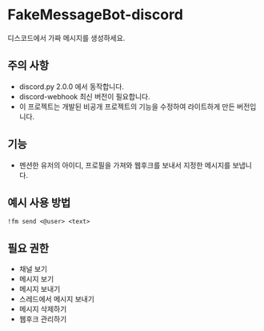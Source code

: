 # FakeMessageBot-discord
디스코드에서 가짜 메시지를 생성하세요.
## 주의 사항
- discord.py 2.0.0 에서 동작합니다.
- discord-webhook 최신 버전이 필요합니다.
- 이 프로젝트는 개발된 비공개 프로젝트의 기능을 수정하여 라이트하게 만든 버전입니다.
## 기능
- 멘션한 유저의 아이디, 프로필을 가져와 웹후크를 보내서 지정한 메시지를 보냅니다.
## 예시 사용 방법
```!fm send <@user> <text>```
## 필요 권한
- 채널 보기
- 메시지 보기
- 메시지 보내기
- 스레드에서 메시지 보내기
- 메시지 삭제하기
- 웹후크 관리하기
